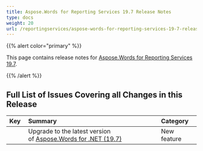 ```yaml
---
title: Aspose.Words for Reporting Services 19.7 Release Notes
type: docs
weight: 20
url: /reportingservices/aspose-words-for-reporting-services-19-7-release-notes/
---
```


{{% alert color="primary" %}} 

This page contains release notes for [Aspose.Words for Reporting Services 19.7](https://downloads.aspose.com/words/reportingservices/new-releases/aspose.words-for-reporting-services-19.7-\(msi\)/).

{{% /alert %}} 

## **Full List of Issues Covering all Changes in this Release**

|Key |Summary |Category |
| :- | :- | :- |
| |Upgrade to the latest version of [Aspose.Words for .NET (19.7)](https://docs.aspose.com/display/wordsnet/Aspose.Words+for+.NET+19.7+Release+Notes)|New feature|

